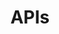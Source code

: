 ---
title: APIs
description: The API industry is a unique cross-cutting aspect of almost any business industry, with a focus on technology, but specifically the application programming interfaces (API) that are needed to power desktop, web, mobile, device, and artificial intelligence applications,
image: /assets/img/api-industry.png
---